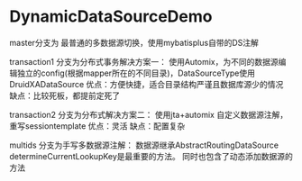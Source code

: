 # DynamicDataSourceDemo

master分支为 最普通的多数据源切换，使用mybatisplus自带的DS注解


transaction1  分支为分布式事务解决方案一：  使用Automix，为不同的数据源编辑独立的config(根据mapper所在的不同目录)，DataSourceType使用DruidXADataSource
              优点：方便快捷，适合目录结构严谨且数据库源少的情况
              缺点：比较死板，都提前定死了



transaction2  分支为分布式解决方案二：   使用jta+automix 自定义数据源注解， 重写sessiontemplate
              优点：灵活
              缺点：配置复杂
              
multids       分支为手写多数据源注解：   数据源继承AbstractRoutingDataSource   determineCurrentLookupKey是最重要的方法。
              同时也包含了动态添加数据源的方法

